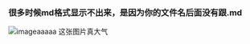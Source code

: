 ### 很多时候md格式显示不出来，是因为你的文件名后面没有跟.md

![imageaaaaa 这张图片真大气](http://pic1.win4000.com/wallpaper/2017-11-14/5a0a65c94887a.jpg)
